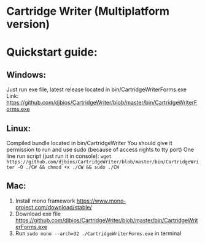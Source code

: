 Cartridge Writer (Multiplatform version)
================

# Quickstart guide:


## Windows:


Just run exe file, latest release located in bin/CartridgeWriterForms.exe
Link: https://github.com/djbios/CartridgeWriter/blob/master/bin/CartridgeWriterForms.exe
## Linux:


Compiled bundle located in bin/CartridgeWriter You should give it permission to run and use sudo (because of access rights to tty port)
One line run script (just run it in console):
`wget https://github.com/djbios/CartridgeWriter/blob/master/bin/CartridgeWriter -O ./CW && chmod +x ./CW && sudo ./CW`
## Mac:

1. Install mono framework https://www.mono-project.com/download/stable/
2. Download exe file https://github.com/djbios/CartridgeWriter/blob/master/bin/CartridgeWriterForms.exe
3. Run `sudo mono --arch=32 ./CartridgeWriterForms.exe` in terminal
